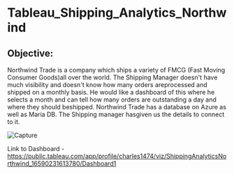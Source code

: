 # Tableau_Shipping_Analytics_Northwind

## Objective:

Northwind Trade is a company which ships a variety of FMCG (Fast Moving Consumer Goods)all over the world.
The Shipping Manager doesn't have much visibility and doesn't know how many orders areprocessed and shipped on a monthly basis. He would like a dashboard of this where he selects a month and can tell how many orders are outstanding a day and where they should beshipped.
Northwind Trade has a database on Azure as well as Maria DB. The Shipping manager hasgiven us the details to connect to it.

![Capture](https://user-images.githubusercontent.com/40834093/184875741-3af74cb3-cb37-4d80-933e-f9cf5de2467c.PNG)

Link to Dashboard - https://public.tableau.com/app/profile/charles1474/viz/ShippingAnalyticsNorthwind_16590231613780/Dashboard1
